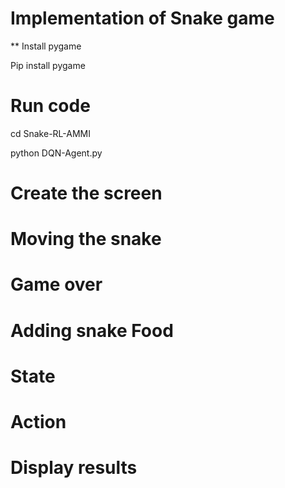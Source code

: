 # Implementation of Snake game 

** Install pygame

Pip install pygame

# Run code

cd Snake-RL-AMMI

python DQN-Agent.py


# Create the screen


# Moving the snake



# Game over



# Adding snake Food


# State


# Action


# Display results

